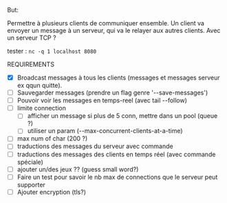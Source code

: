 But:

Permettre à plusieurs clients de communiquer ensemble.
Un client va envoyer un message à un serveur, qui va le relayer aux autres clients.
Avec un serveur TCP ?

tester : `nc -q 1 localhost 8080`

REQUIREMENTS
- [x] Broadcast messages à tous les clients (messages et messages serveur ex qqun quitte).
- [ ] Sauvegarder messages (prendre un flag genre '--save-messages')
- [ ] Pouvoir voir les messages en temps-reel (avec tail --follow)
- [ ] limite connection
    - [ ] afficher un message si plus de 5 conn, mettre dans un pool (queue ?)
    - [ ] utiliser un param (--max-concurrent-clients-at-a-time)
- [ ] max num of char (200 ?)
- [ ] traductions des messages du serveur avec commande
- [ ] traductions des messages des clients en temps réel (avec commande spéciale)
- [ ] ajouter un/des jeux ?? (guess small word?)
- [ ] Faire un test pour savoir le nb max de connections que le serveur peut supporter
- [ ] Ajouter encryption (tls?)
